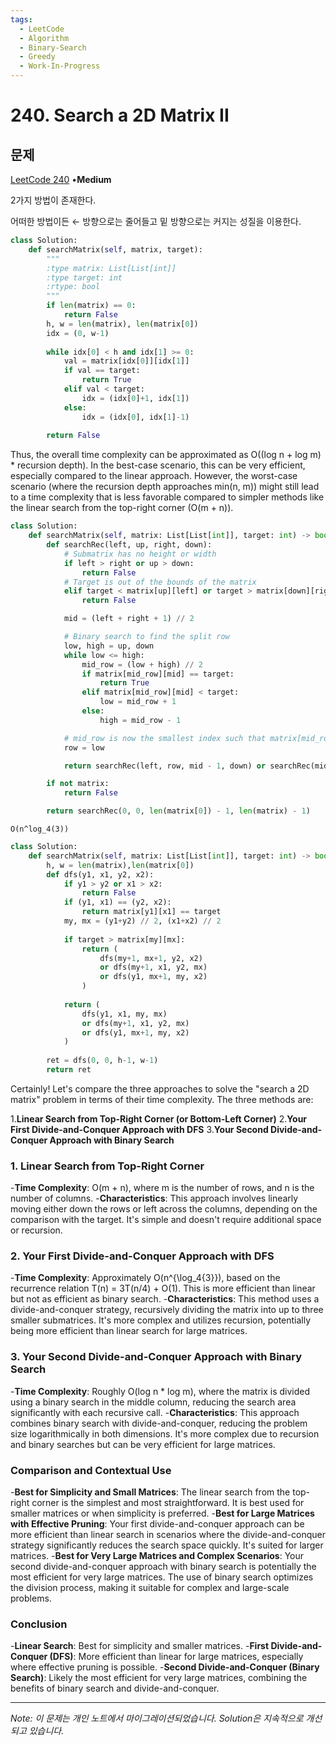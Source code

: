 ```yaml
---
tags:
  - LeetCode
  - Algorithm
  - Binary-Search
  - Greedy
  - Work-In-Progress
---
```


# 240. Search a 2D Matrix II

## 문제

[LeetCode 240](https://leetcode.com/problems/search-a-2d-matrix-ii/) •**Medium**

2가지 방법이 존재한다.

어떠한 방법이든 ← 방향으로는 줄어들고 밑 방향으로는 커지는 성질을 이용한다.

```python
class Solution:
    def searchMatrix(self, matrix, target):
        """
        :type matrix: List[List[int]]
        :type target: int
        :rtype: bool
        """
        if len(matrix) == 0:
            return False
        h, w = len(matrix), len(matrix[0])
        idx = (0, w-1)
        
        while idx[0] < h and idx[1] >= 0:
            val = matrix[idx[0]][idx[1]]
            if val == target:
                return True
            elif val < target:
                idx = (idx[0]+1, idx[1])
            else:
                idx = (idx[0], idx[1]-1)
        
        return False
```

Thus, the overall time complexity can be approximated as O((log n + log m) * recursion depth). In the best-case scenario, this can be very efficient, especially compared to the linear approach. However, the worst-case scenario (where the recursion depth approaches min(n, m)) might still lead to a time complexity that is less favorable compared to simpler methods like the linear search from the top-right corner (O(m + n)).

```python
class Solution:
    def searchMatrix(self, matrix: List[List[int]], target: int) -> bool:
        def searchRec(left, up, right, down):
            # Submatrix has no height or width
            if left > right or up > down:
                return False
            # Target is out of the bounds of the matrix
            elif target < matrix[up][left] or target > matrix[down][right]:
                return False

            mid = (left + right + 1) // 2

            # Binary search to find the split row
            low, high = up, down
            while low <= high:
                mid_row = (low + high) // 2
                if matrix[mid_row][mid] == target:
                    return True
                elif matrix[mid_row][mid] < target:
                    low = mid_row + 1
                else:
                    high = mid_row - 1

            # mid_row is now the smallest index such that matrix[mid_row][mid] > target
            row = low

            return searchRec(left, row, mid - 1, down) or searchRec(mid + 1, up, right, row - 1)

        if not matrix:
            return False

        return searchRec(0, 0, len(matrix[0]) - 1, len(matrix) - 1)
```

`O(n^log_4(3))`

```python
class Solution:
    def searchMatrix(self, matrix: List[List[int]], target: int) -> bool:
        h, w = len(matrix),len(matrix[0])
        def dfs(y1, x1, y2, x2):
            if y1 > y2 or x1 > x2:
                return False
            if (y1, x1) == (y2, x2):
                return matrix[y1][x1] == target
            my, mx = (y1+y2) // 2, (x1+x2) // 2
            
            if target > matrix[my][mx]:
                return (
                    dfs(my+1, mx+1, y2, x2)
                    or dfs(my+1, x1, y2, mx)
                    or dfs(y1, mx+1, my, x2)
                )
            
            return (
                dfs(y1, x1, my, mx)
                or dfs(my+1, x1, y2, mx)
                or dfs(y1, mx+1, my, x2)
            )
            
        ret = dfs(0, 0, h-1, w-1)
        return ret
```

Certainly! Let's compare the three approaches to solve the "search a 2D matrix" problem in terms of their time complexity. The three methods are:

1.**Linear Search from Top-Right Corner (or Bottom-Left Corner)**
2.**Your First Divide-and-Conquer Approach with DFS**
3.**Your Second Divide-and-Conquer Approach with Binary Search**

### 1. Linear Search from Top-Right Corner

-**Time Complexity**: O(m + n), where m is the number of rows, and n is the number of columns.
-**Characteristics**: This approach involves linearly moving either down the rows or left across the columns, depending on the comparison with the target. It's simple and doesn't require additional space or recursion.

### 2. Your First Divide-and-Conquer Approach with DFS

-**Time Complexity**: Approximately O(n^{\log_4{3}}), based on the recurrence relation T(n) = 3T(n/4) + O(1). This is more efficient than linear but not as efficient as binary search.
-**Characteristics**: This method uses a divide-and-conquer strategy, recursively dividing the matrix into up to three smaller submatrices. It's more complex and utilizes recursion, potentially being more efficient than linear search for large matrices.

### 3. Your Second Divide-and-Conquer Approach with Binary Search

-**Time Complexity**: Roughly O(log n * log m), where the matrix is divided using a binary search in the middle column, reducing the search area significantly with each recursive call.
-**Characteristics**: This approach combines binary search with divide-and-conquer, reducing the problem size logarithmically in both dimensions. It's more complex due to recursion and binary searches but can be very efficient for large matrices.

### Comparison and Contextual Use

-**Best for Simplicity and Small Matrices**: The linear search from the top-right corner is the simplest and most straightforward. It is best used for smaller matrices or when simplicity is preferred.
-**Best for Large Matrices with Effective Pruning**: Your first divide-and-conquer approach can be more efficient than linear search in scenarios where the divide-and-conquer strategy significantly reduces the search space quickly. It's suited for larger matrices.
-**Best for Very Large Matrices and Complex Scenarios**: Your second divide-and-conquer approach with binary search is potentially the most efficient for very large matrices. The use of binary search optimizes the division process, making it suitable for complex and large-scale problems.

### Conclusion

-**Linear Search**: Best for simplicity and smaller matrices.
-**First Divide-and-Conquer (DFS)**: More efficient than linear for large matrices, especially where effective pruning is possible.
-**Second Divide-and-Conquer (Binary Search)**: Likely the most efficient for very large matrices, combining the benefits of binary search and divide-and-conquer.

---

*Note: 이 문제는 개인 노트에서 마이그레이션되었습니다. Solution은 지속적으로 개선되고 있습니다.*
